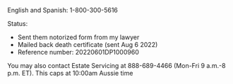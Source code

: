 English and Spanish: 1-800-300-5616

Status:
- Sent them notorized form from my lawyer
- Mailed back death certificate (sent Aug 6 2022)
-   Reference number: 20220601DP1000960

You may also contact Estate Servicing at 888-689-4466 (Mon-Fri 9 a.m.-8 p.m. ET).
This caps at 10:00am Aussie time
